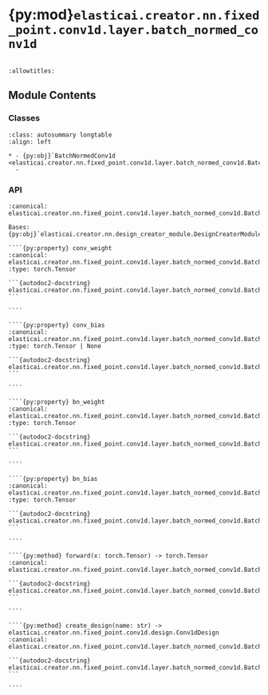 # {py:mod}`elasticai.creator.nn.fixed_point.conv1d.layer.batch_normed_conv1d`

```{py:module} elasticai.creator.nn.fixed_point.conv1d.layer.batch_normed_conv1d
```

```{autodoc2-docstring} elasticai.creator.nn.fixed_point.conv1d.layer.batch_normed_conv1d
:allowtitles:
```

## Module Contents

### Classes

````{list-table}
:class: autosummary longtable
:align: left

* - {py:obj}`BatchNormedConv1d <elasticai.creator.nn.fixed_point.conv1d.layer.batch_normed_conv1d.BatchNormedConv1d>`
  -
````

### API

`````{py:class} BatchNormedConv1d(total_bits: int, frac_bits: int, in_channels: int, out_channels: int, signal_length: int, kernel_size: int | tuple[int], bn_eps: float = 1e-05, bn_momentum: float = 0.1, bn_affine: bool = True, stride: int | tuple[int] = 1, padding: int | tuple[int] = 0, bias: bool = True, device: typing.Any = None)
:canonical: elasticai.creator.nn.fixed_point.conv1d.layer.batch_normed_conv1d.BatchNormedConv1d

Bases: {py:obj}`elasticai.creator.nn.design_creator_module.DesignCreatorModule`

````{py:property} conv_weight
:canonical: elasticai.creator.nn.fixed_point.conv1d.layer.batch_normed_conv1d.BatchNormedConv1d.conv_weight
:type: torch.Tensor

```{autodoc2-docstring} elasticai.creator.nn.fixed_point.conv1d.layer.batch_normed_conv1d.BatchNormedConv1d.conv_weight
```

````

````{py:property} conv_bias
:canonical: elasticai.creator.nn.fixed_point.conv1d.layer.batch_normed_conv1d.BatchNormedConv1d.conv_bias
:type: torch.Tensor | None

```{autodoc2-docstring} elasticai.creator.nn.fixed_point.conv1d.layer.batch_normed_conv1d.BatchNormedConv1d.conv_bias
```

````

````{py:property} bn_weight
:canonical: elasticai.creator.nn.fixed_point.conv1d.layer.batch_normed_conv1d.BatchNormedConv1d.bn_weight
:type: torch.Tensor

```{autodoc2-docstring} elasticai.creator.nn.fixed_point.conv1d.layer.batch_normed_conv1d.BatchNormedConv1d.bn_weight
```

````

````{py:property} bn_bias
:canonical: elasticai.creator.nn.fixed_point.conv1d.layer.batch_normed_conv1d.BatchNormedConv1d.bn_bias
:type: torch.Tensor

```{autodoc2-docstring} elasticai.creator.nn.fixed_point.conv1d.layer.batch_normed_conv1d.BatchNormedConv1d.bn_bias
```

````

````{py:method} forward(x: torch.Tensor) -> torch.Tensor
:canonical: elasticai.creator.nn.fixed_point.conv1d.layer.batch_normed_conv1d.BatchNormedConv1d.forward

```{autodoc2-docstring} elasticai.creator.nn.fixed_point.conv1d.layer.batch_normed_conv1d.BatchNormedConv1d.forward
```

````

````{py:method} create_design(name: str) -> elasticai.creator.nn.fixed_point.conv1d.design.Conv1dDesign
:canonical: elasticai.creator.nn.fixed_point.conv1d.layer.batch_normed_conv1d.BatchNormedConv1d.create_design

```{autodoc2-docstring} elasticai.creator.nn.fixed_point.conv1d.layer.batch_normed_conv1d.BatchNormedConv1d.create_design
```

````

`````
